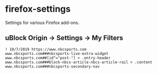 # firefox-settings
Settings for various Firefox add-ons.

## uBlock Origin -> Settings -> My Filters

```
! 10/7/2019 https://www.nbcsports.com
www.nbcsports.com###nbcsports-live-extra-widget
www.nbcsports.com##[id^="post-"] > .entry-header
www.nbcsports.com###block-nbcs-article-nbcs-article-rail > .content
www.nbcsports.com###nbcsports-secondary-nav
```
